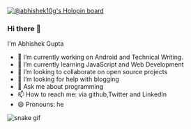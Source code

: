 [![@abhishek10g's Holopin board](https://holopin.io/api/user/board?user=abhishek10g)](https://holopin.io/@abhishek10g)
### Hi there 👋
I'm Abhishek Gupta
- 🔭 I’m currently working on Android and Technical Writing.
- 🌱 I’m currently learning JavaScript and Web Development
- 👯 I’m looking to collaborate on open source projects
- 🤔 I’m looking for help with blogging 
- 💬 Ask me about programming 
- 📫 How to reach me: via github,Twitter and LinkedIn 
- 😄 Pronouns: he


![snake gif](https://github.com/A10-g/A10-g/blob/output/github-contribution-grid-snake.gif)
